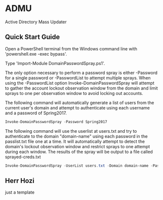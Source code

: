 # ADMU
Active Directory Mass Updater

## Quick Start Guide
Open a PowerShell terminal from the Windows command line with 'powershell.exe -exec bypass'.

Type 'Import-Module DomainPasswordSpray.ps1'.

The only option necessary to perform a password spray is either -Password for a single password or -PasswordList to attempt multiple sprays. When using the -PasswordList option Invoke-DomainPasswordSpray will attempt to gather the account lockout observation window from the domain and limit sprays to one per observation window to avoid locking out accounts.

The following command will automatically generate a list of users from the current user's domain and attempt to authenticate using each username and a password of Spring2017.
```PowerShell
Invoke-DomainPasswordSpray -Password Spring2017
```

The following command will use the userlist at users.txt and try to authenticate to the domain "domain-name" using each password in the passlist.txt file one at a time. It will automatically attempt to detect the domain's lockout observation window and restrict sprays to one attempt during each window. The results of the spray will be output to a file called sprayed-creds.txt
```PowerShell
Invoke-DomainPasswordSpray -UserList users.txt -Domain domain-name -PasswordList passlist.txt -OutFile sprayed-creds.txt
```
## Herr Hozi
just a template
